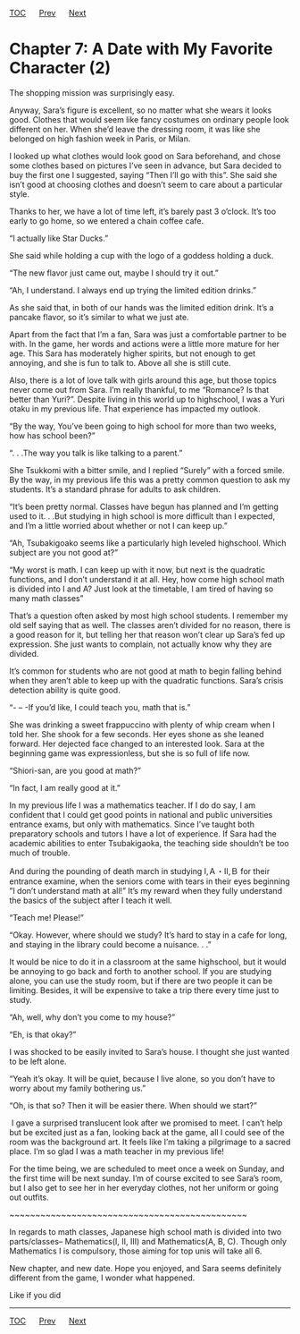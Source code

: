 [TOC](../readme.md)&nbsp;&nbsp;&nbsp;&nbsp;&nbsp;&nbsp;[Prev](0005_Chapter.md)&nbsp;&nbsp;&nbsp;&nbsp;&nbsp;&nbsp;[Next](0007_Chapter.md)



# Chapter 7: A Date with My Favorite Character (2)

The shopping mission was surprisingly easy.

Anyway, Sara’s figure is excellent, so no matter what she wears it looks
good. Clothes that would seem like fancy costumes on ordinary people
look different on her. When she’d leave the dressing room, it was like
she belonged on high fashion week in Paris, or Milan.

I looked up what clothes would look good on Sara beforehand, and chose
some clothes based on pictures I’ve seen in advance, but Sara decided to
buy the first one I suggested, saying “Then I’ll go with this”. She said
she isn’t good at choosing clothes and doesn’t seem to care about a
particular style.

Thanks to her, we have a lot of time left, it’s barely past 3 o’clock.
It’s too early to go home, so we entered a chain coffee cafe.

“I actually like Star Ducks.”

She said while holding a cup with the logo of a goddess holding a duck.

“The new flavor just came out, maybe I should try it out.”

“Ah, I understand. I always end up trying the limited edition drinks.”

As she said that, in both of our hands was the limited edition drink.
It’s a pancake flavor, so it’s similar to what we just ate.

Apart from the fact that I’m a fan, Sara was just a comfortable partner
to be with. In the game, her words and actions were a little more mature
for her age. This Sara has moderately higher spirits, but not enough to
get annoying, and she is fun to talk to. Above all she is still cute.

Also, there is a lot of love talk with girls around this age, but those
topics never come out from Sara. I’m really thankful, to me “Romance? Is
that better than Yuri?”. Despite living in this world up to highschool,
I was a Yuri otaku in my previous life. That experience has impacted my
outlook.

“By the way, You’ve been going to high school for more than two weeks,
how has school been?”

“. . .The way you talk is like talking to a parent.”

She Tsukkomi with a bitter smile, and I replied “Surely” with a forced
smile. By the way, in my previous life this was a pretty common question
to ask my students. It’s a standard phrase for adults to ask children.

“It’s been pretty normal. Classes have begun has planned and I’m getting
used to it. . .But studying in high school is more difficult than I
expected, and I’m a little worried about whether or not I can keep up.”

“Ah, Tsubakigoako seems like a particularly high leveled highschool.
Which subject are you not good at?”

“My worst is math. I can keep up with it now, but next is the quadratic
functions, and I don’t understand it at all. Hey, how come high school
math is divided into I and A? Just look at the timetable, I am tired of
having so many math classes” 

That’s a question often asked by most high school students. I remember
my old self saying that as well. The classes aren’t divided for no
reason, there is a good reason for it, but telling her that reason won’t
clear up Sara’s fed up expression. She just wants to complain, not
actually know why they are divided.

It’s common for students who are not good at math to begin falling
behind when they aren’t able to keep up with the quadratic functions.
Sara’s crisis detection ability is quite good.

“- – -If you’d like, I could teach you, math that is.”

She was drinking a sweet frappuccino with plenty of whip cream when I
told her. She shook for a few seconds. Her eyes shone as she leaned
forward. Her dejected face changed to an interested look. Sara at the
beginning game was expressionless, but she is so full of life now.

“Shiori-san, are you good at math?”

“In fact, I am really good at it.”

In my previous life I was a mathematics teacher. If I do do say, I am
confident that I could get good points in national and public
universities entrance exams, but only with mathematics. Since I’ve
taught both preparatory schools and tutors I have a lot of experience.
If Sara had the academic abilities to enter Tsubakigaoka, the teaching
side shouldn’t be too much of trouble.

And during the pounding of death march in studying Ⅰ,Ａ・Ⅱ,Ｂ for their
entrance examine, when the seniors come with tears in their eyes
beginning ”I don’t understand math at all!” It’s my reward when they
fully understand the basics of the subject after I teach it well.

“Teach me! Please!”

“Okay. However, where should we study? It’s hard to stay in a cafe for
long, and staying in the library could become a nuisance. . .”

It would be nice to do it in a classroom at the same highschool, but it
would be annoying to go back and forth to another school. If you are
studying alone, you can use the study room, but if there are two people
it can be limiting. Besides, it will be expensive to take a trip there
every time just to study.

“Ah, well, why don’t you come to my house?”

“Eh, is that okay?”

I was shocked to be easily invited to Sara’s house. I thought she just
wanted to be left alone.

“Yeah it’s okay. It will be quiet, because I live alone, so you don’t
have to worry about my family bothering us.”

“Oh, is that so? Then it will be easier there. When should we start?”

 I gave a surprised translucent look after we promised to meet. I can’t
help but be excited just as a fan, looking back at the game, all I could
see of the room was the background art. It feels like I’m taking a
pilgrimage to a sacred place. I’m so glad I was a math teacher in my
previous life!

For the time being, we are scheduled to meet once a week on Sunday, and
the first time will be next sunday. I’m of course excited to see Sara’s
room, but I also get to see her in her everyday clothes, not her uniform
or going out outfits.

\~\~\~\~\~\~\~\~\~\~\~\~\~\~\~\~\~\~\~\~\~\~\~\~\~\~\~\~\~\~\~\~\~\~\~\~\~\~\~\~\~\~\~\~\~~

In regards to math classes, Japanese high school math is divided into
two parts/classes– Mathematics(I, II, III) and Mathematics(A, B, C).
Though only Mathematics I is compulsory, those aiming for top unis will
take all 6.

New chapter, and new date. Hope you enjoyed, and Sara seems definitely
different from the game, I wonder what happened.

Like if you did


---
[TOC](../readme.md)&nbsp;&nbsp;&nbsp;&nbsp;&nbsp;&nbsp;[Prev](0005_Chapter.md)&nbsp;&nbsp;&nbsp;&nbsp;&nbsp;&nbsp;[Next](0007_Chapter.md)

